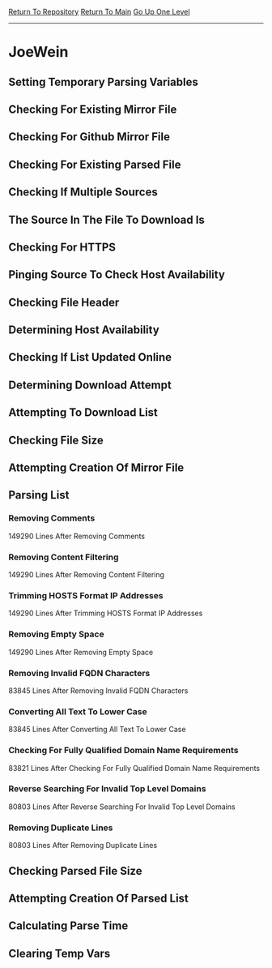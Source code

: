[Return To Repository](https://github.com/deathbybandaid/piholeparser/)
[Return To Main](https://github.com/deathbybandaid/piholeparser/blob/master/RecentRunLogs/Mainlog.md)
[Go Up One Level](https://github.com/deathbybandaid/piholeparser/blob/master/RecentRunLogs/TopLevelScripts/30-Processing-External-Blacklists.md)
____________________________________
# JoeWein
## Setting Temporary Parsing Variables
## Checking For Existing Mirror File
## Checking For Github Mirror File
## Checking For Existing Parsed File
## Checking If Multiple Sources
## The Source In The File To Download Is
## Checking For HTTPS
## Pinging Source To Check Host Availability
## Checking File Header
## Determining Host Availability
## Checking If List Updated Online
## Determining Download Attempt
## Attempting To Download List
## Checking File Size
## Attempting Creation Of Mirror File
## Parsing List
### Removing Comments
149290 Lines After Removing Comments
### Removing Content Filtering
149290 Lines After Removing Content Filtering
### Trimming HOSTS Format IP Addresses
149290 Lines After Trimming HOSTS Format IP Addresses
### Removing Empty Space
149290 Lines After Removing Empty Space
### Removing Invalid FQDN Characters
83845 Lines After Removing Invalid FQDN Characters
### Converting All Text To Lower Case
83845 Lines After Converting All Text To Lower Case
### Checking For Fully Qualified Domain Name Requirements
83821 Lines After Checking For Fully Qualified Domain Name Requirements
### Reverse Searching For Invalid Top Level Domains
80803 Lines After Reverse Searching For Invalid Top Level Domains
### Removing Duplicate Lines
80803 Lines After Removing Duplicate Lines
## Checking Parsed File Size
## Attempting Creation Of Parsed List
## Calculating Parse Time
## Clearing Temp Vars
